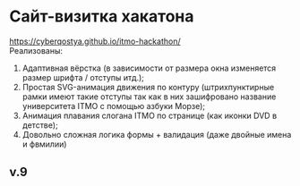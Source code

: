 # Сайт-визитка хакатона
https://cyberqostya.github.io/itmo-hackathon/  
Реализованы:
1. Адаптивная вёрстка (в зависимости от размера окна изменяется размер шрифта / отступы итд.);
2. Простая SVG-анимация движения по контуру (штрихпунктирные рамки имеют такие отступы так как в них зашифровано название университета ITMO с помощью азбуки Морзе);
3. Анимация плавания слогана ITMO по странице (как иконки DVD в детстве);
4. Довольно сложная логика формы + валидация (даже двойные имена и фвмилии)
## v.9